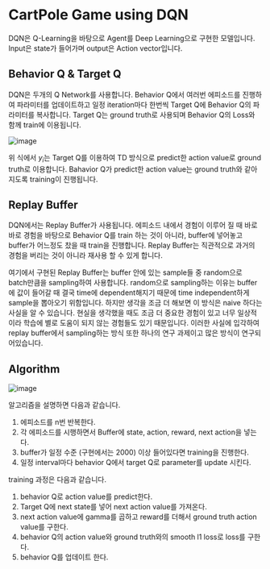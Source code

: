 # CartPole Game using DQN
DQN은 Q-Learning을 바탕으로 Agent를 Deep Learning으로 구현한 모델입니다. Input은 state가 들어가며 output은 Action vector입니다.

## Behavior Q & Target Q
DQN은 두개의 Q Network를 사용합니다. Behavior Q에서 여러번 에피소드를 진행하여 파라미터를 업데이트하고 일정 iteration마다 한번씩 Target Q에 Behavior Q의 파라미터를 복사합니다. Target Q는 ground truth로 사용되며 Behavior Q의 Loss와 함께 train에 이용됩니다.

![image](https://github.com/Pulyong/RL_Study/assets/76218918/07bd2540-bfad-45d0-8eeb-d8473819788b)

위 식에서 $y_i$는 Target Q를 이용하여 TD 방식으로 predict한 action value로 ground truth로 이용합니다. Bahavior Q가 predict한 action value는 ground truth와 같아지도록 training이 진행됩니다.

## Replay Buffer
DQN에서는 Replay Buffer가 사용됩니다. 에피소드 내에서 경험이 이루어 질 때 바로바로 경험을 바탕으로 Behavior Q를 train 하는 것이 아니라, buffer에 넣어놓고 buffer가 어느정도 찼을 때 train을 진행합니다. Replay Buffer는 직관적으로 과거의 경험을 버리는 것이 아니라 재사용 할 수 있게 합니다. 

여기에서 구현된 Replay Buffer는 buffer 안에 있는 sample들 중 random으로 batch만큼을 sampling하여 사용합니다. random으로 sampling하는 이유는 buffer에 값이 들어갈 때 결국 time에 dependent해지기 때문에 time independent하게 sample을 뽑아오기 위함입니다. 하지만 생각을 조금 더 해보면 이 방식은 naive 하다는 사실을 알 수 있습니다. 현실을 생각했을 때도 조금 더 중요한 경험이 있고 너무 일상적이라 학습에 별로 도움이 되지 않는 경험들도 있기 때문입니다. 이러한 사실에 입각하여 replay buffer에서 sampling하는 방식 또한 하나의 연구 과제이고 많은 방식이 연구되어있습니다.

## Algorithm
![image](https://github.com/Pulyong/RL_Study/assets/76218918/0a311951-3979-4a81-a33f-3f96016436fa)

알고리즘을 설명하면 다음과 같습니다.

1. 에피소드를 n번 반복한다.
2. 각 에피소드를 시행하면서 Buffer에 state, action, reward, next action을 넣는다.
3. buffer가 일정 수준 (구현에서는 2000) 이상 들어있다면 training을 진행한다.
4. 일정 interval마다 behavior Q에서 target Q로 parameter를 update 시킨다.

training 과정은 다음과 같습니다.

1. behavior Q로 action value를 predict한다.
2. Target Q에 next state를 넣어 next action value를 가져온다.
3. next action value에 gamma를 곱하고 reward를 더해서 ground truth action value를 구한다.
4. behavior Q의 action value와 ground truth와의 smooth l1 loss로 loss를 구한다.
5. behavior Q를 업데이트 한다.
